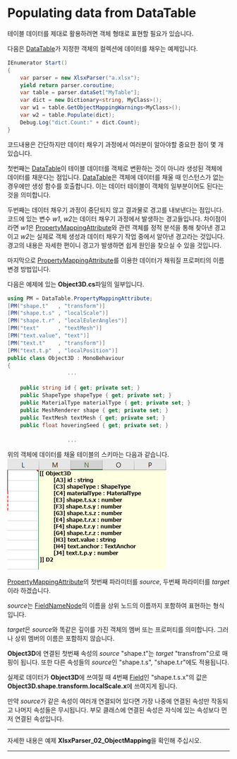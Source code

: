 # Populating data from DataTable

테이블 데이터를 제대로 활용하려면 객체 형태로 표현할 필요가 있습니다.

다음은 [DataTable][]가 지정한 객체의 컬렉션에 데이터를 채우는 예제입니다.

```csharp
IEnumerator Start()
{
    var parser = new XlsxParser("a.xlsx");
    yield return parser.coroutine;
    var table = parser.dataSet["MyTable"];
    var dict = new Dictionary<string, MyClass>();
    var w1 = table.GetObjectMappingWarnings<MyClass>();
    var w2 = table.Populate(dict);
    Debug.Log("dict.Count:" + dict.Count);
}
```

코드내용은 간단하지만 데이터 채우기 과정에서 여러분이 알아야할 중요한 점이 몇 개 있습니다.

첫번째는 [DataTable][]이 테이블 데이터를 객체로 변환하는 것이 아니라 생성된 객체에 데이터를 채운다는 점입니다.
[DataTable][]은 객체에 데이터를 채울 때 인스턴스가 없는 경우에만 생성 함수를 호출합니다.
이는 데이터 테이블이 객체의 일부분이어도 된다는 것을 의미합니다.

두번째는 데이터 채우기 과정이 중단되지 않고 결과물로 경고를 내보낸다는 점입니다.
코드에 있는 변수 *w1*, *w2*는 데이터 채우기 과정에서 발생하는 경고들입니다.
차이점이라면 *w1*은 [PropertyMappingAttribute][]와 관련 객체를 정적 분석을 통해 찾아낸 경고이고 *w2*는 실제로 객체 생성과 데이터 채우기 작업 중에서 알아낸 경고라는 것입니다. 경고의 내용은 자세한 편이니 경고가 발생하면 쉽게 원인을 찾으실 수 있을 것입니다.

마지막으로 [PropertyMappingAttribute][]를 이용한 데이터가 채워질 프로퍼티의 이름변경 방법입니다. 

다음은 예제에 있는 **Object3D.cs**파일의 일부입니다.

```csharp
using PM = DataTable.PropertyMappingAttribute;
[PM("shape.t"   , "transform")]
[PM("shape.t.s" , "localScale")]
[PM("shape.t.r" , "localEulerAngles")]
[PM("text"      , "textMesh")]
[PM("text.value", "text")]
[PM("text.t"    , "transform")]
[PM("text.t.p"  , "localPosition")]
public class Object3D : MonoBehaviour
{
                   ...
    
    public string id { get; private set; }
    public ShapeType shapeType { get; private set; }
    public MaterialType materialType { get; private set; }
    public MeshRenderer shape { get; private set; }
    public TextMesh textMesh { get; private set; }
    public float hoveringSeed { get; private set; }

                   ...
```

위의 객체에 데이터를 채울 테이블의 스키마는 다음과 같습니다.
![picture-2](../images/picture-2.png)

[PropertyMappingAttribute][]의 첫번째 파라미터를 *source*, 두번째 파라미터를 *target*이라 하겠습니다.

*source*는 [FieldNameNode][]의 이름을 상위 노드의 이름까지 포함하여 표현하는 형식입니다.

*target*은 *source*와 똑같은 깊이를 가진 객체의 멤버 또는 프로퍼티를 의미합니다. 그러나 상위 멤버의 이름은 포함하지 않습니다.

**Object3D**에 연결된 첫번째 속성의 *source* "shape.t"는 *target* "transfrom"으로 매핑이 됩니다. 또한 다른 속성들의 *source*인 "shape.t.s", "shape.t.r"에도 적용됩니다.

실제로 데이터가 **Object3D**에 쓰여질 때 4번째 [Field][]인 "shape.t.s.x"의 값은 **Object3D.shape.transform.localScale.x**에 쓰여지게 됩니다.

만약 *source*가 같은 속성이 여러개 연결되어 있다면 가장 나중에 연결된 속성만 작동되고 나머지 속성들은 무시됩니다. 부모 클래스에 연결된 속성은 자식에 있는 속성보다 먼저 연결된 속성입니다.


* * *

자세한 내용은 예제 **XlsxParser_02_ObjectMapping**을 확인해 주십시오.

* * *

[DataTable]:                ../03-API/DataTable.html
[PropertyMappingAttribute]: ../03-API/DataTable.PropertyMappingAttribute.html
[FieldNameNode]:            ../03-API/DataTableSchema.FieldNameNode.html
[Field]:                    ../03-API/DataTableSchema.Field.html
